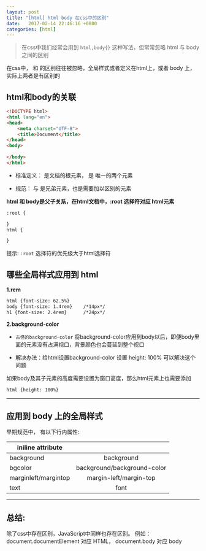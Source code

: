 ```yaml
---
layout: post
title: "[html] html body 在css中的区别" 
date:   2017-02-14 22:46:16 +0800
categories: [html]
---
```


> 在css中我们经常会用到 `html,body{}` 这种写法，但常常忽略 html 与 body 之间的区别
 
 
 在css中，*<html>* 和 *<body>* 的区别往往被忽略，全局样式或者定义在html上，或者 body 上，实际上两者是有区别的
 

## html和body的关联
 
```html
<!DOCTYPE html>
<html lang="en">
<head>
	<meta charset="UTF-8">
	<title>Document</title>
</head>
<body>
	
</body>
</html>
```

- 标准定义：*<html>* 是文档的根元素，*<head>*  *<body>* 是 *<html>* 唯一的两个元素

- 规范：*<head>* 与 *<body>* 是兄弟元素，也是需要加以区别的元素


**html 和 body是父子关系，在html文档中，:root 选择符对应 html元素**

```html
:root {

}
html {

}
```
提示: `:root` 选择符的优先级大于html选择符

## 哪些全局样式应用到 html

**1.rem**

```html
html {font-size: 62.5%}
body {font-size: 1.4rem}    /*14px*/
h1 {font-size: 2.4rem}      /*24px*/
```

**2.background-color**

- `古怪的background-color` 将background-color应用到body以后，即便body里面的元素没有占满视口，背景颜色也会蔓延到整个视口

- 解决办法：给html设置background-color 设置 height: 100% 可以解决这个问题

如果body及其子元素的高度需要设置为窗口高度，那么html元素上也需要添加

```html
html {height: 100%}
```
---

## 应用到 body 上的全局样式

早期规范中，<body> 有以下行内属性:

|iniline attribute||
| ------------- |:-------------:|
| background    | background |
| bgcolor       | background/background-color|
| marginleft/margintop   | margin-left/margin-top|
| text| font|

---

## 总结:

除了css中存在区别，JavaScript中同样也存在区别。 例如：document.documentElement 对应 HTML， document.body 对应 body


